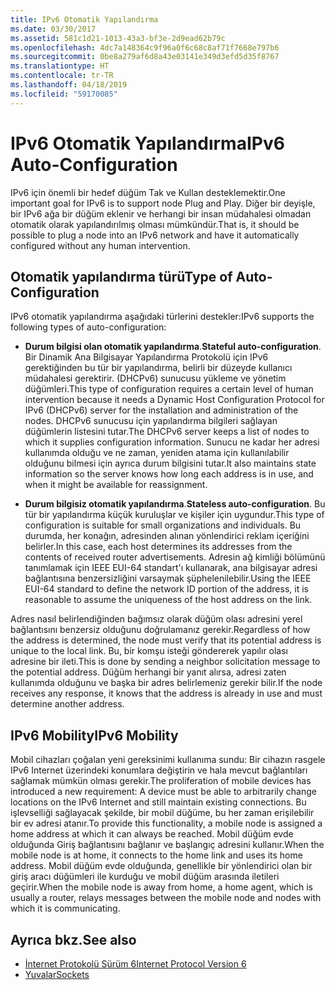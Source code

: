 ```yaml
---
title: IPv6 Otomatik Yapılandırma
ms.date: 03/30/2017
ms.assetid: 581c1d21-1013-43a3-bf3e-2d9ead62b79c
ms.openlocfilehash: 4dc7a148364c9f96a0f6c68c8af71f7668e797b6
ms.sourcegitcommit: 0be8a279af6d8a43e03141e349d3efd5d35f8767
ms.translationtype: HT
ms.contentlocale: tr-TR
ms.lasthandoff: 04/18/2019
ms.locfileid: "59170085"
---
```

# <a name="ipv6-auto-configuration"></a><span data-ttu-id="804a8-102">IPv6 Otomatik Yapılandırma</span><span class="sxs-lookup"><span data-stu-id="804a8-102">IPv6 Auto-Configuration</span></span>
<span data-ttu-id="804a8-103">IPv6 için önemli bir hedef düğüm Tak ve Kullan desteklemektir.</span><span class="sxs-lookup"><span data-stu-id="804a8-103">One important goal for IPv6 is to support node Plug and Play.</span></span> <span data-ttu-id="804a8-104">Diğer bir deyişle, bir IPv6 ağa bir düğüm eklenir ve herhangi bir insan müdahalesi olmadan otomatik olarak yapılandırılmış olması mümkündür.</span><span class="sxs-lookup"><span data-stu-id="804a8-104">That is, it should be possible to plug a node into an IPv6 network and have it automatically configured without any human intervention.</span></span>  
  
## <a name="type-of-auto-configuration"></a><span data-ttu-id="804a8-105">Otomatik yapılandırma türü</span><span class="sxs-lookup"><span data-stu-id="804a8-105">Type of Auto-Configuration</span></span>  
 <span data-ttu-id="804a8-106">IPv6 otomatik yapılandırma aşağıdaki türlerini destekler:</span><span class="sxs-lookup"><span data-stu-id="804a8-106">IPv6 supports the following types of auto-configuration:</span></span>  
  
-   <span data-ttu-id="804a8-107">**Durum bilgisi olan otomatik yapılandırma**.</span><span class="sxs-lookup"><span data-stu-id="804a8-107">**Stateful auto-configuration**.</span></span> <span data-ttu-id="804a8-108">Bir Dinamik Ana Bilgisayar Yapılandırma Protokolü için IPv6 gerektiğinden bu tür bir yapılandırma, belirli bir düzeyde kullanıcı müdahalesi gerektirir. (DHCPv6) sunucusu yükleme ve yönetim düğümleri.</span><span class="sxs-lookup"><span data-stu-id="804a8-108">This type of configuration requires a certain level of human intervention because it needs a Dynamic Host Configuration Protocol for IPv6 (DHCPv6) server for the installation and administration of the nodes.</span></span> <span data-ttu-id="804a8-109">DHCPv6 sunucusu için yapılandırma bilgileri sağlayan düğümlerin listesini tutar.</span><span class="sxs-lookup"><span data-stu-id="804a8-109">The DHCPv6 server keeps a list of nodes to which it supplies configuration information.</span></span> <span data-ttu-id="804a8-110">Sunucu ne kadar her adresi kullanımda olduğu ve ne zaman, yeniden atama için kullanılabilir olduğunu bilmesi için ayrıca durum bilgisini tutar.</span><span class="sxs-lookup"><span data-stu-id="804a8-110">It also maintains state information so the server knows how long each address is in use, and when it might be available for reassignment.</span></span>  
  
-   <span data-ttu-id="804a8-111">**Durum bilgisiz otomatik yapılandırma**.</span><span class="sxs-lookup"><span data-stu-id="804a8-111">**Stateless auto-configuration**.</span></span> <span data-ttu-id="804a8-112">Bu tür bir yapılandırma küçük kuruluşlar ve kişiler için uygundur.</span><span class="sxs-lookup"><span data-stu-id="804a8-112">This type of configuration is suitable for small organizations and individuals.</span></span> <span data-ttu-id="804a8-113">Bu durumda, her konağın, adresinden alınan yönlendirici reklam içeriğini belirler.</span><span class="sxs-lookup"><span data-stu-id="804a8-113">In this case, each host determines its addresses from the contents of received router advertisements.</span></span> <span data-ttu-id="804a8-114">Adresin ağ kimliği bölümünü tanımlamak için IEEE EUI-64 standart'ı kullanarak, ana bilgisayar adresi bağlantısına benzersizliğini varsaymak şüphelenilebilir.</span><span class="sxs-lookup"><span data-stu-id="804a8-114">Using the IEEE EUI-64 standard to define the network ID portion of the address, it is reasonable to assume the uniqueness of the host address on the link.</span></span>  
  
 <span data-ttu-id="804a8-115">Adres nasıl belirlendiğinden bağımsız olarak düğüm olası adresini yerel bağlantısını benzersiz olduğunu doğrulamanız gerekir.</span><span class="sxs-lookup"><span data-stu-id="804a8-115">Regardless of how the address is determined, the node must verify that its potential address is unique to the local link.</span></span> <span data-ttu-id="804a8-116">Bu, bir komşu isteği göndererek yapılır olası adresine bir ileti.</span><span class="sxs-lookup"><span data-stu-id="804a8-116">This is done by sending a neighbor solicitation message to the potential address.</span></span> <span data-ttu-id="804a8-117">Düğüm herhangi bir yanıt alırsa, adresi zaten kullanımda olduğunu ve başka bir adres belirlemeniz gerekir bilir.</span><span class="sxs-lookup"><span data-stu-id="804a8-117">If the node receives any response, it knows that the address is already in use and must determine another address.</span></span>  
  
## <a name="ipv6-mobility"></a><span data-ttu-id="804a8-118">IPv6 Mobility</span><span class="sxs-lookup"><span data-stu-id="804a8-118">IPv6 Mobility</span></span>  
 <span data-ttu-id="804a8-119">Mobil cihazları çoğalan yeni gereksinimi kullanıma sundu: Bir cihazın rasgele IPv6 Internet üzerindeki konumlara değiştirin ve hala mevcut bağlantıları sağlamak mümkün olması gerekir.</span><span class="sxs-lookup"><span data-stu-id="804a8-119">The proliferation of mobile devices has introduced a new requirement: A device must be able to arbitrarily change locations on the IPv6 Internet and still maintain existing connections.</span></span> <span data-ttu-id="804a8-120">Bu işlevselliği sağlayacak şekilde, bir mobil düğüme, bu her zaman erişilebilir bir ev adresi atanır.</span><span class="sxs-lookup"><span data-stu-id="804a8-120">To provide this functionality, a mobile node is assigned a home address at which it can always be reached.</span></span> <span data-ttu-id="804a8-121">Mobil düğüm evde olduğunda Giriş bağlantısını bağlanır ve başlangıç adresini kullanır.</span><span class="sxs-lookup"><span data-stu-id="804a8-121">When the mobile node is at home, it connects to the home link and uses its home address.</span></span> <span data-ttu-id="804a8-122">Mobil düğüm evde olduğunda, genellikle bir yönlendirici olan bir giriş aracı düğümleri ile kurduğu ve mobil düğüm arasında iletileri geçirir.</span><span class="sxs-lookup"><span data-stu-id="804a8-122">When the mobile node is away from home, a home agent, which is usually a router, relays messages between the mobile node and nodes with which it is communicating.</span></span>  
  
## <a name="see-also"></a><span data-ttu-id="804a8-123">Ayrıca bkz.</span><span class="sxs-lookup"><span data-stu-id="804a8-123">See also</span></span>

- [<span data-ttu-id="804a8-124">İnternet Protokolü Sürüm 6</span><span class="sxs-lookup"><span data-stu-id="804a8-124">Internet Protocol Version 6</span></span>](../../../docs/framework/network-programming/internet-protocol-version-6.md)
- [<span data-ttu-id="804a8-125">Yuvalar</span><span class="sxs-lookup"><span data-stu-id="804a8-125">Sockets</span></span>](../../../docs/framework/network-programming/sockets.md)
